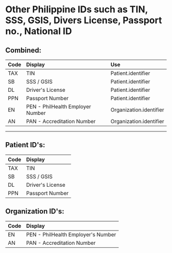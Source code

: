 # Other Philippine IDs such as TIN, SSS, GSIS, Divers License, Passport no., National ID

## Combined:

| **Code** | **Display** | **Use** |
|:---------|:------------|:---------|
| TAX | TIN | Patient.identifier |
| SB | SSS / GSIS | Patient.identifier |
| DL | Driver's License | Patient.identifier |
| PPN | Passport Number | Patient.identifier |
| EN | PEN - PhilHealth Employer Number | Organization.identifier |
| AN | PAN - Accreditation Number | Organization.identifier |

---

## Patient ID's:

| **Code** | **Display** |
|:---------|:------------|
| TAX | TIN |
| SB | SSS / GSIS |
| DL | Driver's License |
| PPN | Passport Number |

## Organization ID's:

| **Code** | **Display** |
|:---------|:------------|
| EN | PEN - PhilHealth Employer's Number |
| AN | PAN - Accreditation Number |

